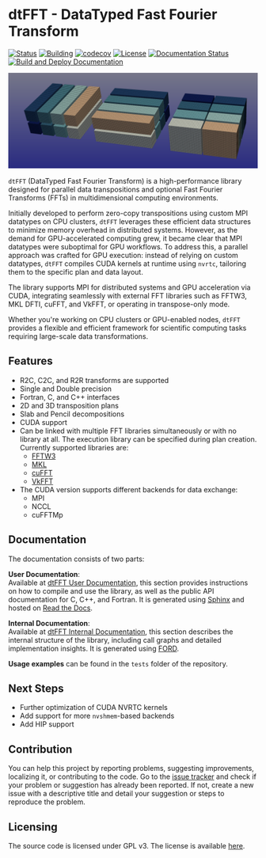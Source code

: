 # dtFFT - DataTyped Fast Fourier Transform

[![Status](https://img.shields.io/badge/status-stable-brightgreen.svg)]()
[![Building](https://github.com/ShatrovOA/dtFFT/actions/workflows/gnu_linux.yml/badge.svg)](https://github.com/ShatrovOA/dtFFT/actions/workflows/gnu_linux.yml)
[![codecov](https://codecov.io/gh/ShatrovOA/dtFFT/graph/badge.svg?token=6BI4AQVH7Z)](https://codecov.io/gh/ShatrovOA/dtFFT)
[![License](https://img.shields.io/github/license/ShatrovOA/dtFFT?color=brightgreen&logo=License)]()
[![Documentation Status](https://readthedocs.org/projects/dtfft/badge/?version=latest)](https://dtfft.readthedocs.io/latest/?badge=latest)
[![Build and Deploy Documentation](https://github.com/ShatrovOA/dtFFT/actions/workflows/gh-pages.yml/badge.svg)](https://github.com/ShatrovOA/dtFFT/actions/workflows/gh-pages.yml)

![Pencils](docs/images/pencils.png)

``dtFFT`` (DataTyped Fast Fourier Transform) is a high-performance library designed for parallel data transpositions and optional Fast Fourier Transforms (FFTs) in multidimensional computing environments.

Initially developed to perform zero-copy transpositions using custom MPI datatypes on CPU clusters, ``dtFFT`` leverages these efficient data structures to minimize memory overhead in distributed systems. However, as the demand for GPU-accelerated computing grew, it became clear that MPI datatypes were suboptimal for GPU workflows. To address this, a parallel approach was crafted for GPU execution: instead of relying on custom datatypes, ``dtFFT`` compiles CUDA kernels at runtime using ``nvrtc``, tailoring them to the specific plan and data layout.

The library supports MPI for distributed systems and GPU acceleration via CUDA, integrating seamlessly with external FFT libraries such as FFTW3, MKL DFTI, cuFFT, and VkFFT, or operating in transpose-only mode.

Whether you're working on CPU clusters or GPU-enabled nodes, ``dtFFT`` provides a flexible and efficient framework for scientific computing tasks requiring large-scale data transformations.

## Features
- R2C, C2C, and R2R transforms are supported
- Single and Double precision
- Fortran, C, and C++ interfaces
- 2D and 3D transposition plans
- Slab and Pencil decompositions
- CUDA support
- Can be linked with multiple FFT libraries simultaneously or with no library at all. The execution library can be specified during plan creation. Currently supported libraries are:
  - [FFTW3](https://www.fftw.org/)
  - [MKL](https://www.intel.com/content/www/us/en/docs/onemkl/developer-reference-fortran/2024-2/fourier-transform-functions.html)
  - [cuFFT](https://docs.nvidia.com/cuda/cufft/)
  - [VkFFT](https://github.com/DTolm/VkFFT)
- The CUDA version supports different backends for data exchange:
  - MPI
  - NCCL
  - cuFFTMp

## Documentation

The documentation consists of two parts:

**User Documentation**:  
Available at [dtFFT User Documentation](https://dtfft.readthedocs.io/latest/index.html), this section provides instructions on how to compile and use the library, as well as the public API documentation for C, C++, and Fortran. It is generated using [Sphinx](https://www.sphinx-doc.org/) and hosted on [Read the Docs](https://readthedocs.org/).

**Internal Documentation**:  
Available at [dtFFT Internal Documentation](https://shatrovoa.github.io/dtFFT/index.html), this section describes the internal structure of the library, including call graphs and detailed implementation insights. It is generated using [FORD](https://forddocs.readthedocs.io/en/latest/index.html).

**Usage examples** can be found in the `tests` folder of the repository.

## Next Steps
- Further optimization of CUDA NVRTC kernels
- Add support for more ``nvshmem``-based backends
- Add HIP support

## Contribution
You can help this project by reporting problems, suggesting improvements, localizing it, or contributing to the code. Go to the [issue tracker](https://github.com/ShatrovOA/dtFFT/issues) and check if your problem or suggestion has already been reported. If not, create a new issue with a descriptive title and detail your suggestion or steps to reproduce the problem.

## Licensing
The source code is licensed under GPL v3. The license is available [here](/LICENSE).